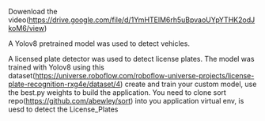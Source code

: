 Dowenload the video(https://drive.google.com/file/d/1YmHTElM6rh5uBpvaoUYpYTHK2odJkoM6/view)

A Yolov8 pretrained model was used to detect vehicles.

A licensed plate detector was used to detect license plates. The model was trained with Yolov8 using this dataset(https://universe.roboflow.com/roboflow-universe-projects/license-plate-recognition-rxg4e/dataset/4)
create and train your custom model, use the best.py weights to build the application.
You need to clone sort repo(https://github.com/abewley/sort) into you application virtual env, is uesd to detect the License_Plates
